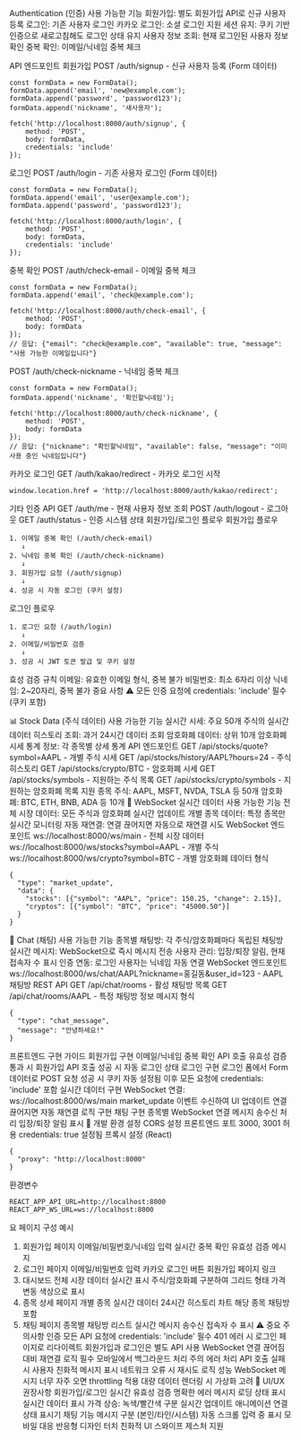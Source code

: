 Authentication (인증)
사용 가능한 기능
회원가입: 별도 회원가입 API로 신규 사용자 등록
로그인: 기존 사용자 로그인
카카오 로그인: 소셜 로그인 지원
세션 유지: 쿠키 기반 인증으로 새로고침해도 로그인 상태 유지
사용자 정보 조회: 현재 로그인된 사용자 정보 확인
중복 확인: 이메일/닉네임 중복 체크

API 엔드포인트
회원가입
POST /auth/signup - 신규 사용자 등록 (Form 데이터)
```
const formData = new FormData();
formData.append('email', 'new@example.com');
formData.append('password', 'password123');
formData.append('nickname', '새사용자');

fetch('http://localhost:8000/auth/signup', {
    method: 'POST',
    body: formData,
    credentials: 'include'
});
```

로그인
POST /auth/login - 기존 사용자 로그인 (Form 데이터)
```
const formData = new FormData();
formData.append('email', 'user@example.com');
formData.append('password', 'password123');

fetch('http://localhost:8000/auth/login', {
    method: 'POST',
    body: formData,
    credentials: 'include'
});
```

중복 확인
POST /auth/check-email - 이메일 중복 체크
```
const formData = new FormData();
formData.append('email', 'check@example.com');

fetch('http://localhost:8000/auth/check-email', {
    method: 'POST',
    body: formData
});
// 응답: {"email": "check@example.com", "available": true, "message": "사용 가능한 이메일입니다"}
```
POST /auth/check-nickname - 닉네임 중복 체크

```
const formData = new FormData();
formData.append('nickname', '확인할닉네임');

fetch('http://localhost:8000/auth/check-nickname', {
    method: 'POST',
    body: formData
});
// 응답: {"nickname": "확인할닉네임", "available": false, "message": "이미 사용 중인 닉네임입니다"}
```

카카오 로그인
GET /auth/kakao/redirect - 카카오 로그인 시작

```
window.location.href = 'http://localhost:8000/auth/kakao/redirect';
```

기타 인증 API
GET /auth/me - 현재 사용자 정보 조회
POST /auth/logout - 로그아웃
GET /auth/status - 인증 시스템 상태
회원가입/로그인 플로우
회원가입 플로우
```
1. 이메일 중복 확인 (/auth/check-email)
   ↓
2. 닉네임 중복 확인 (/auth/check-nickname)
   ↓
3. 회원가입 요청 (/auth/signup)
   ↓
4. 성공 시 자동 로그인 (쿠키 설정)
```
로그인 플로우
```
1. 로그인 요청 (/auth/login)
   ↓
2. 이메일/비밀번호 검증
   ↓
3. 성공 시 JWT 토큰 발급 및 쿠키 설정
```
효성 검증 규칙
이메일: 유효한 이메일 형식, 중복 불가
비밀번호: 최소 6자리 이상
닉네임: 2~20자리, 중복 불가
중요 사항
⚠️ 모든 인증 요청에 credentials: 'include' 필수 (쿠키 포함)

📊 Stock Data (주식 데이터)
사용 가능한 기능
실시간 시세: 주요 50개 주식의 실시간 데이터
히스토리 조회: 과거 24시간 데이터 조회
암호화폐 데이터: 상위 10개 암호화폐 시세
통계 정보: 각 종목별 상세 통계
API 엔드포인트
GET /api/stocks/quote?symbol=AAPL - 개별 주식 시세
GET /api/stocks/history/AAPL?hours=24 - 주식 히스토리
GET /api/stocks/crypto/BTC - 암호화폐 시세
GET /api/stocks/symbols - 지원하는 주식 목록
GET /api/stocks/crypto/symbols - 지원하는 암호화폐 목록
지원 종목
주식: AAPL, MSFT, NVDA, TSLA 등 50개
암호화폐: BTC, ETH, BNB, ADA 등 10개
🔌 WebSocket 실시간 데이터
사용 가능한 기능
전체 시장 데이터: 모든 주식과 암호화폐 실시간 업데이트
개별 종목 데이터: 특정 종목만 실시간 모니터링
자동 재연결: 연결 끊어지면 자동으로 재연결 시도
WebSocket 엔드포인트
ws://localhost:8000/ws/main - 전체 시장 데이터
ws://localhost:8000/ws/stocks?symbol=AAPL - 개별 주식
ws://localhost:8000/ws/crypto?symbol=BTC - 개별 암호화폐
데이터 형식
```
{
  "type": "market_update",
  "data": {
    "stocks": [{"symbol": "AAPL", "price": 150.25, "change": 2.15}],
    "cryptos": [{"symbol": "BTC", "price": "45000.50"}]
  }
}
```

💬 Chat (채팅)
사용 가능한 기능
종목별 채팅방: 각 주식/암호화폐마다 독립된 채팅방
실시간 메시지: WebSocket으로 즉시 메시지 전송
사용자 관리: 입장/퇴장 알림, 현재 접속자 수 표시
인증 연동: 로그인 사용자는 닉네임 자동 연결
WebSocket 엔드포인트
ws://localhost:8000/ws/chat/AAPL?nickname=홍길동&user_id=123 - AAPL 채팅방
REST API
GET /api/chat/rooms - 활성 채팅방 목록
GET /api/chat/rooms/AAPL - 특정 채팅방 정보
메시지 형식
```
{
  "type": "chat_message",
  "message": "안녕하세요!"
}
```

프론트엔드 구현 가이드
회원가입 구현
이메일/닉네임 중복 확인 API 호출
유효성 검증 통과 시 회원가입 API 호출
성공 시 자동 로그인 상태
로그인 구현
로그인 폼에서 Form데이터로 POST 요청
성공 시 쿠키 자동 설정됨
이후 모든 요청에 credentials: 'include' 포함
실시간 데이터 구현
WebSocket 연결: ws://localhost:8000/ws/main
market_update 이벤트 수신하여 UI 업데이트
연결 끊어지면 자동 재연결 로직 구현
채팅 구현
종목별 WebSocket 연결
메시지 송수신 처리
입장/퇴장 알림 표시
🔧 개발 환경 설정
CORS 설정
프론트엔드 포트 3000, 3001 허용
credentials: true 설정됨
프록시 설정 (React)
```
{
  "proxy": "http://localhost:8000"
}
```
환경변수
```
REACT_APP_API_URL=http://localhost:8000
REACT_APP_WS_URL=ws://localhost:8000
```
요 페이지 구성 예시
1. 회원가입 페이지
이메일/비밀번호/닉네임 입력
실시간 중복 확인
유효성 검증 메시지
2. 로그인 페이지
이메일/비밀번호 입력
카카오 로그인 버튼
회원가입 페이지 링크
3. 대시보드
전체 시장 데이터 실시간 표시
주식/암호화폐 구분하여 그리드 형태
가격 변동 색상으로 표시
4. 종목 상세 페이지
개별 종목 실시간 데이터
24시간 히스토리 차트
해당 종목 채팅방 포함
5. 채팅 페이지
종목별 채팅방 리스트
실시간 메시지 송수신
접속자 수 표시
⚠️ 중요 주의사항
인증
모든 API 요청에 credentials: 'include' 필수
401 에러 시 로그인 페이지로 리다이렉트
회원가입과 로그인은 별도 API 사용
WebSocket
연결 끊어짐 대비 재연결 로직 필수
모바일에서 백그라운드 처리 주의
에러 처리
API 호출 실패 시 사용자 친화적 메시지 표시
네트워크 오류 시 재시도 로직
성능
WebSocket 메시지 너무 자주 오면 throttling 적용
대량 데이터 렌더링 시 가상화 고려
🎨 UI/UX 권장사항
회원가입/로그인
실시간 유효성 검증
명확한 에러 메시지
로딩 상태 표시
실시간 데이터 표시
가격 상승: 녹색/빨간색 구분
실시간 업데이트 애니메이션
연결 상태 표시기
채팅 기능
메시지 구분 (본인/타인/시스템)
자동 스크롤
입력 중 표시
모바일 대응
반응형 디자인
터치 친화적 UI
스와이프 제스처 지원